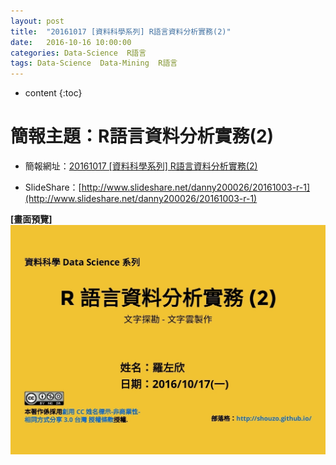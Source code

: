 ```yaml
---
layout: post
title:  "20161017 [資料科學系列] R語言資料分析實務(2)"
date:   2016-10-16 10:00:00
categories: Data-Science  R語言
tags: Data-Science  Data-Mining  R語言
---
```



* content
{:toc}


# 簡報主題：R語言資料分析實務(2)
* 簡報網址：[20161017 [資料科學系列] R語言資料分析實務(2)](https://shouzo.github.io/collections/data-science/20161017-R-doing-2.html#/)

* SlideShare：[http://www.slideshare.net/danny200026/20161003-r-1](http://www.slideshare.net/danny200026/20161003-r-1)

**[畫面預覽]**
![](/assets/20161017/R-doing-2.jpg)



